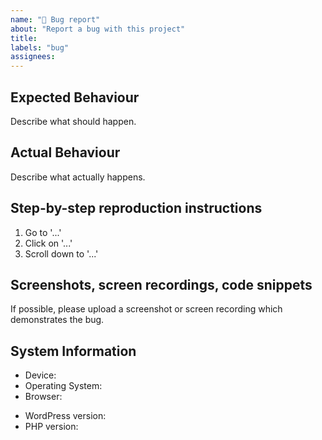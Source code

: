 ```yaml
---
name: "🐛 Bug report"
about: "Report a bug with this project"
title:
labels: "bug"
assignees:
---
```


## Expected Behaviour

Describe what should happen.

## Actual Behaviour

Describe what actually happens.

## Step-by-step reproduction instructions

1. Go to '...'
2. Click on '...'
3. Scroll down to '...'

## Screenshots, screen recordings, code snippets

If possible, please upload a screenshot or screen recording which demonstrates the bug.

## System Information

- Device: <!--  e.g. iPhone 12 -->
- Operating System: <!-- e.g. iOS 16.6 -->
- Browser: <!-- e.g. Chrome 118 -->
<!-- Or paste a link from https://www.whatsmybrowser.org -->
- WordPress version: <!-- e.g. "5.8.0". Find this in Tools → Site Health → Info → WordPress -->
- PHP version: <!-- e.g. "8.2". Find this in Tools → Site Health → Info → Server -->
